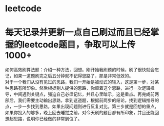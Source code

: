 # leetcode  
# 每天记录并更新一点自己刷过而且已经掌握的leetcode题目，争取可以上传1000+  
如何高效刷算法题：介绍一种方法，回想。刚开始我刷题的时候，刷了很快就会忘记，如果一道题刷完之后五分钟就不记得思路了，那是非常低效的。  
对于一个我们从没有见过的思路，我们一开始是被动式的输入，这是第一步，对某种思路有所印象。然后根据别人提供的思路，你顺着这个思路，进行一次逻辑推导，中间遇到关键点，强迫自己必须记忆，并且心里暗示，这是重点。再完成前两部后，我们需要主动输出思路，拿到这道题，根据前两步的结论，找到逻辑推导的点，一步一步找到思路，如果出现问题则进行反复对比。第三步就是回想的重点，如果你投入的够多，晚上回去睡觉之前，对今天刷的题目都有所印象，并且还能回想起思路，说明你已经做的非常到位了。